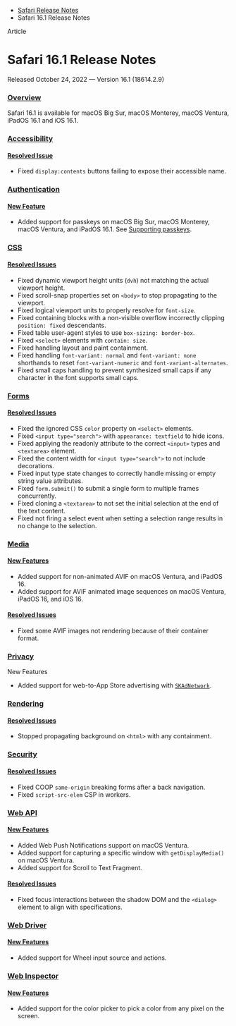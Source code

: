 - [Safari Release Notes](https://developer.apple.com/documentation/safari-release-notes)
- Safari 16.1 Release Notes

Article

# Safari 16.1 Release Notes

Released October 24, 2022 — Version 16.1 (18614.2.9)

### [Overview](https://developer.apple.com/documentation/safari-release-notes/safari-16_1-release-notes#Overview)

Safari 16.1 is available for macOS Big Sur, macOS Monterey, macOS Ventura, iPadOS 16.1 and iOS 16.1.

### [Accessibility](https://developer.apple.com/documentation/safari-release-notes/safari-16_1-release-notes#Accessibility)

#### [Resolved Issue](https://developer.apple.com/documentation/safari-release-notes/safari-16_1-release-notes#Resolved-Issue)

- Fixed `display:contents` buttons failing to expose their accessible name.

### [Authentication](https://developer.apple.com/documentation/safari-release-notes/safari-16_1-release-notes#Authentication)

#### [New Feature](https://developer.apple.com/documentation/safari-release-notes/safari-16_1-release-notes#New-Feature)

- Added support for passkeys on macOS Big Sur, macOS Monterey, macOS Ventura, and iPadOS 16.1. See [Supporting passkeys](https://developer.apple.com/documentation/AuthenticationServices/supporting-passkeys).

### [CSS](https://developer.apple.com/documentation/safari-release-notes/safari-16_1-release-notes#CSS)

#### [Resolved Issues](https://developer.apple.com/documentation/safari-release-notes/safari-16_1-release-notes#Resolved-Issues)

- Fixed dynamic viewport height units (`dvh`) not matching the actual viewport height.
- Fixed scroll-snap properties set on `<body>` to stop propagating to the viewport.
- Fixed logical viewport units to properly resolve for `font-size`.
- Fixed containing blocks with a non-visible overflow incorrectly clipping `position: fixed` descendants.
- Fixed table user-agent styles to use `box-sizing: border-box`.
- Fixed `<select>` elements with `contain: size`.
- Fixed handling layout and paint containment.
- Fixed handling `font-variant: normal` and `font-variant: none` shorthands to reset `font-variant-numeric` and `font-variant-alternates`.
- Fixed small caps handling to prevent synthesized small caps if any character in the font supports small caps.

### [Forms](https://developer.apple.com/documentation/safari-release-notes/safari-16_1-release-notes#Forms)

#### [Resolved Issues](https://developer.apple.com/documentation/safari-release-notes/safari-16_1-release-notes#Resolved-Issues)

- Fixed the ignored CSS `color` property on `<select>` elements.
- Fixed `<input type="search">` with `appearance: textfield` to hide icons.
- Fixed applying the readonly attribute to the correct `<input>` types and `<textarea>` element.
- Fixed the content width for `<input type="search">` to not include decorations.
- Fixed input type state changes to correctly handle missing or empty string value attributes.
- Fixed `form.submit()` to submit a single form to multiple frames concurrently.
- Fixed cloning a `<textarea>` to not set the initial selection at the end of the text content.
- Fixed not firing a select event when setting a selection range results in no change to the selection.

### [Media](https://developer.apple.com/documentation/safari-release-notes/safari-16_1-release-notes#Media)

#### [New Features](https://developer.apple.com/documentation/safari-release-notes/safari-16_1-release-notes#New-Features)

- Added support for non-animated AVIF on macOS Ventura, and iPadOS 16.
- Added support for AVIF animated image sequences on macOS Ventura, iPadOS 16, and iOS 16.

#### [Resolved Issues](https://developer.apple.com/documentation/safari-release-notes/safari-16_1-release-notes#Resolved-Issues)

- Fixed some AVIF images not rendering because of their container format.

### [Privacy](https://developer.apple.com/documentation/safari-release-notes/safari-16_1-release-notes#Privacy)

New Features

- Added support for web-to-App Store advertising with [`SKAdNetwork`](https://developer.apple.com/documentation/StoreKit/SKAdNetwork).

### [Rendering](https://developer.apple.com/documentation/safari-release-notes/safari-16_1-release-notes#Rendering)

#### [Resolved Issues](https://developer.apple.com/documentation/safari-release-notes/safari-16_1-release-notes#Resolved-Issues)

- Stopped propagating background on `<html>` with any containment.

### [Security](https://developer.apple.com/documentation/safari-release-notes/safari-16_1-release-notes#Security)

#### [Resolved Issues](https://developer.apple.com/documentation/safari-release-notes/safari-16_1-release-notes#Resolved-Issues)

- Fixed COOP `same-origin` breaking forms after a back navigation.
- Fixed `script-src-elem` CSP in workers.

### [Web API](https://developer.apple.com/documentation/safari-release-notes/safari-16_1-release-notes#Web-API)

#### [New Features](https://developer.apple.com/documentation/safari-release-notes/safari-16_1-release-notes#New-Features)

- Added Web Push Notifications support on macOS Ventura.
- Added support for capturing a specific window with `getDisplayMedia()` on macOS Ventura.
- Added support for Scroll to Text Fragment.

#### [Resolved Issues](https://developer.apple.com/documentation/safari-release-notes/safari-16_1-release-notes#Resolved-Issues)

- Fixed focus interactions between the shadow DOM and the `<dialog>` element to align with specifications.

### [Web Driver](https://developer.apple.com/documentation/safari-release-notes/safari-16_1-release-notes#Web-Driver)

#### [New Features](https://developer.apple.com/documentation/safari-release-notes/safari-16_1-release-notes#New-Features)

- Added support for Wheel input source and actions.

### [Web Inspector](https://developer.apple.com/documentation/safari-release-notes/safari-16_1-release-notes#Web-Inspector)

#### [New Features](https://developer.apple.com/documentation/safari-release-notes/safari-16_1-release-notes#New-Features)

- Added support for the color picker to pick a color from any pixel on the screen.
